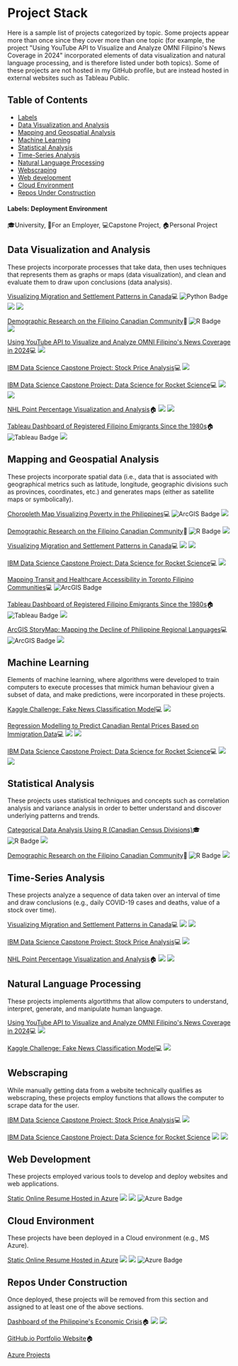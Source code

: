 # Project Stack
<p>Here is a sample list of projects categorized by topic. Some projects appear more than once since they cover more than one topic (for example, the project "Using YouTube API to Visualize and Analyze OMNI Filipino's News Coverage in 2024" incorporated elements of data visualization and natural language processing, and is therefore listed under both topics). Some of these projects are not hosted in my GitHub profile, but are instead hosted in external websites such as Tableau Public.</p>

## Table of Contents
* [Labels](#labels-deployment-environment)
* [Data Visualization and Analysis](#data-visualization-and-analysis)
* [Mapping and Geospatial Analysis](#mapping-and-geospatial-analysis)
* [Machine Learning](#machine-learning)
* [Statistical Analysis](#statistical-analysis)
* [Time-Series Analysis](#time-series-analysis)
* [Natural Language Processing](#natural-language-processing)
* [Webscraping](#webscraping)
* [Web development](#web-development)
* [Cloud Environment](#cloud-environment)
* [Repos Under Construction](#repos-under-construction)

#### Labels: Deployment Environment
🎓University, 💼For an Employer, 💻Capstone Project, 🏠Personal Project


## Data Visualization and Analysis
These projects incorporate processes that take data, then uses techniques that represents them as graphs or maps (data visualization), and clean and evaluate them to draw upon conclusions (data analysis).

<a href="https://github.com/Francis-Calingo/Visualizing-Migration-in-Canada"> Visualizing Migration and Settlement Patterns in Canada</a>💻
<img src="https://img.shields.io/badge/Python-3776AB?logo=python&logoColor=fff&style=plastic" alt="Python Badge"/>
<img src="https://img.shields.io/badge/jupyter-%23FA0F00.svg?logo=jupyter&logoColor=white"/>
<img src="https://img.shields.io/badge/Microsoft_Excel-217346?logo=microsoft-excel&logoColor=white"/>

<a href="https://github.com/Francis-Calingo/ELECTIONS-CANADA-RESEARCH-PROJECT-Filipino-Canadian-Demographic-Report"> Demographic Research on the Filipino Canadian Community</a>💼
<img src="https://img.shields.io/badge/R-276DC3?logo=r&logoColor=fff&style=plastic" alt="R Badge"/>  
<img src="https://img.shields.io/badge/Microsoft_Excel-217346?logo=microsoft-excel&logoColor=white"/>

<a href="https://github.com/Francis-Calingo/YouTube-API-Analysis-OMNI-Filipino-News"> Using YouTube API to Visualize and Analyze OMNI Filipino's News Coverage in 2024</a>💻
<img src="https://img.shields.io/badge/jupyter-%23FA0F00.svg?logo=jupyter&logoColor=white"/>

<a href="https://github.com/Francis-Calingo/IBM-Capstone-1"> IBM Data Science Capstone Project: Stock Price Analysis</a>💻
<img src="https://img.shields.io/badge/jupyter-%23FA0F00.svg?logo=jupyter&logoColor=white"/>

<a href="https://github.com/Francis-Calingo/IBM-Capstone-2"> IBM Data Science Capstone Project: Data Science for Rocket Science</a>💻
<img src="https://img.shields.io/badge/jupyter-%23FA0F00.svg?logo=jupyter&logoColor=white"/>
<img src="https://img.shields.io/badge/SQLite-%2307405e.svg?logo=sqlite&logoColor=white"/>

<a href="https://github.com/Francis-Calingo/NHL-POINT-PERCENTAGE-ANALYSIS"> NHL Point Percentage Visualization and Analysis</a>🏠
<img src="https://img.shields.io/badge/jupyter-%23FA0F00.svg?logo=jupyter&logoColor=white"/>
<img src="https://img.shields.io/badge/Microsoft_Excel-217346?logo=microsoft-excel&logoColor=white"/>

<a href="https://public.tableau.com/app/profile/francis.emmanuel.calingo/viz/DataonRegisteredFilipinoEmigrantsSincethe1980s/Dashboard1"> Tableau Dashboard of Registered Filipino Emigrants Since the 1980s</a>🏠
<img src="https://img.shields.io/badge/tableau-navy?logo=tableau&logoColor=white" alt="Tableau Badge"/>
<img src="https://img.shields.io/badge/Microsoft_Excel-217346?logo=microsoft-excel&logoColor=white"/>


## Mapping and Geospatial Analysis
These projects incorporate spatial data (i.e., data that is associated with geographical metrics such as latitude, longitude, geographic divisions such as provinces, coordinates, etc.) and generates maps (either as satellite maps or symbolically).

<a href="https://github.com/Francis-Calingo/Philippines-Poverty-Choropleth-Map"> Choropleth Map Visualizing Poverty in the Philippines</a>💻
<img src="https://img.shields.io/badge/ArcGIS-2C7AC3?logo=arcgis&logoColor=fff&style=plastic" alt="ArcGIS Badge"/>
<img src="https://img.shields.io/badge/Microsoft_Excel-217346?logo=microsoft-excel&logoColor=white"/>

<a href="https://github.com/Francis-Calingo/ELECTIONS-CANADA-RESEARCH-PROJECT-Filipino-Canadian-Demographic-Report"> Demographic Research on the Filipino Canadian Community</a>💼
<img src="https://img.shields.io/badge/R-276DC3?logo=r&logoColor=fff&style=plastic" alt="R Badge"/> 
<img src="https://img.shields.io/badge/Microsoft_Excel-217346?logo=microsoft-excel&logoColor=white"/>

<a href="https://github.com/Francis-Calingo/Visualizing-Migration-in-Canada"> Visualizing Migration and Settlement Patterns in Canada</a>💻
<img src="https://img.shields.io/badge/jupyter-%23FA0F00.svg?logo=jupyter&logoColor=white"/>
<img src="https://img.shields.io/badge/Microsoft_Excel-217346?logo=microsoft-excel&logoColor=white"/>

<a href="https://github.com/Francis-Calingo/IBM-Capstone-2"> IBM Data Science Capstone Project: Data Science for Rocket Science</a>💻
<img src="https://img.shields.io/badge/jupyter-%23FA0F00.svg?logo=jupyter&logoColor=white"/>

<a href="https://github.com/Francis-Calingo/Transit-and-Healthcare-Accessibility-in-the-Toronto-Filipino-Communities"> Mapping Transit and Healthcare Accessibility in Toronto Filipino Communities</a>💻
<img src="https://img.shields.io/badge/ArcGIS-2C7AC3?logo=arcgis&logoColor=fff&style=plastic" alt="ArcGIS Badge"/>

<a href="https://public.tableau.com/app/profile/francis.emmanuel.calingo/viz/DataonRegisteredFilipinoEmigrantsSincethe1980s/Dashboard1"> Tableau Dashboard of Registered Filipino Emigrants Since the 1980s</a>🏠
<img src="https://img.shields.io/badge/tableau-navy?logo=tableau&logoColor=white" alt="Tableau Badge"/>
<img src="https://img.shields.io/badge/Microsoft_Excel-217346?logo=microsoft-excel&logoColor=white"/>

<a href="https://storymaps.arcgis.com/stories/44ef21a201d04242942a9573d5d62919 "> ArcGIS StoryMap: Mapping the Decline of Philippine Regional Languages</a>💻
<img src="https://img.shields.io/badge/ArcGIS-2C7AC3?logo=arcgis&logoColor=fff&style=plastic" alt="ArcGIS Badge"/>
<img src="https://img.shields.io/badge/Microsoft_Excel-217346?logo=microsoft-excel&logoColor=white"/>

## Machine Learning
Elements of machine learning, where algorithms were developed to train computers to execute processes that mimick human behaviour given a subset of data, and make predictions, were incorporated in these projects.

<a href="https://github.com/Francis-Calingo/Fake-News-Classification-Model-Kaggle"> Kaggle Challenge: Fake News Classification Model</a>💻
<img src="https://img.shields.io/badge/jupyter-%23FA0F00.svg?logo=jupyter&logoColor=white"/>

<a href="https://github.com/Francis-Calingo/Canadian-Rental-Prices-and-Immigration-ML-Predictive-Model"> Regression Modelling to Predict Canadian Rental Prices Based on Immigration Data</a>💻
<img src="https://img.shields.io/badge/Microsoft_Excel-217346?logo=microsoft-excel&logoColor=white"/>
<img src="https://img.shields.io/badge/jupyter-%23FA0F00.svg?logo=jupyter&logoColor=white"/>

<a href="https://github.com/Francis-Calingo/IBM-Capstone-2"> IBM Data Science Capstone Project: Data Science for Rocket Science</a>💻
<img src="https://img.shields.io/badge/jupyter-%23FA0F00.svg?logo=jupyter&logoColor=white"/>
<img src="https://img.shields.io/badge/SQLite-%2307405e.svg?logo=sqlite&logoColor=white"/>

## Statistical Analysis
These projects uses statistical techniques and concepts such as correlation analysis and variance analysis in order to better understand and discover underlying patterns and trends.

<a href="https://github.com/Francis-Calingo/CATEGORICAL-SOCIOECONOMIC-DATA-ANALYSIS-OF-CANADIAN-REGIONS"> Categorical Data Analysis Using R (Canadian Census Divisions)</a>🎓
<img src="https://img.shields.io/badge/R-276DC3?logo=r&logoColor=fff&style=plastic" alt="R Badge"/> 
<img src="https://img.shields.io/badge/Microsoft_Excel-217346?logo=microsoft-excel&logoColor=white"/>

<a href="https://github.com/Francis-Calingo/ELECTIONS-CANADA-RESEARCH-PROJECT-Filipino-Canadian-Demographic-Report"> Demographic Research on the Filipino Canadian Community</a>💼
<img src="https://img.shields.io/badge/R-276DC3?logo=r&logoColor=fff&style=plastic" alt="R Badge"/> 
<img src="https://img.shields.io/badge/Microsoft_Excel-217346?logo=microsoft-excel&logoColor=white"/>

## Time-Series Analysis
These projects analyze a sequence of data taken over an interval of time and draw conclusions (e.g., daily COVID-19 cases and deaths, value of a stock over time).

<a href="https://github.com/Francis-Calingo/Visualizing-Migration-in-Canada"> Visualizing Migration and Settlement Patterns in Canada</a>💻
<img src="https://img.shields.io/badge/jupyter-%23FA0F00.svg?logo=jupyter&logoColor=white"/>
<img src="https://img.shields.io/badge/Microsoft_Excel-217346?logo=microsoft-excel&logoColor=white"/>

<a href="https://github.com/Francis-Calingo/IBM-Capstone-1"> IBM Data Science Capstone Project: Stock Price Analysis</a>💻
<img src="https://img.shields.io/badge/jupyter-%23FA0F00.svg?logo=jupyter&logoColor=white"/>

<a href="https://github.com/Francis-Calingo/NHL-POINT-PERCENTAGE-ANALYSIS"> NHL Point Percentage Visualization and Analysis</a>🏠
<img src="https://img.shields.io/badge/jupyter-%23FA0F00.svg?logo=jupyter&logoColor=white"/>
<img src="https://img.shields.io/badge/Microsoft_Excel-217346?logo=microsoft-excel&logoColor=white"/>

## Natural Language Processing
These projects implements algortithms that allow computers to understand, interpret, generate, and manipulate human language.

<a href="https://github.com/Francis-Calingo/YouTube-API-Analysis-OMNI-Filipino-News"> Using YouTube API to Visualize and Analyze OMNI Filipino's News Coverage in 2024</a>💻
<img src="https://img.shields.io/badge/jupyter-%23FA0F00.svg?logo=jupyter&logoColor=white"/>

<a href="https://github.com/Francis-Calingo/Fake-News-Classification-Model-Kaggle"> Kaggle Challenge: Fake News Classification Model</a>💻
<img src="https://img.shields.io/badge/jupyter-%23FA0F00.svg?logo=jupyter&logoColor=white"/>

## Webscraping
While manually getting data from a website technically qualifies as webscraping, these projects employ functions that allows the computer to scrape data for the user.

<a href="https://github.com/Francis-Calingo/IBM-Capstone-1"> IBM Data Science Capstone Project: Stock Price Analysis</a>💻
<img src="https://img.shields.io/badge/jupyter-%23FA0F00.svg?logo=jupyter&logoColor=white"/>

<a href="https://github.com/Francis-Calingo/IBM-Capstone-2"> IBM Data Science Capstone Project: Data Science for Rocket Science</a>
<img src="https://img.shields.io/badge/jupyter-%23FA0F00.svg?logo=jupyter&logoColor=white"/>
<img src="https://img.shields.io/badge/SQLite-%2307405e.svg?logo=sqlite&logoColor=white"/>

## Web Development
These projects employed various tools to develop and deploy websites and web applications.

<a href="https://fecaling1997.z9.web.core.windows.net/"> Static Online Resume Hosted in Azure</a>
<img src="https://img.shields.io/badge/HTML-%23E34F26.svg?logo=html5&logoColor=white"/>
<img src="https://img.shields.io/badge/CSS-1572B6?logo=css3&logoColor=fff"/>
<img src="https://custom-icon-badges.demolab.com/badge/Microsoft%20Azure-0089D6?logo=msazure&logoColor=white" alt="Azure Badge"/>

## Cloud Environment
These projects have been deployed in a Cloud environment (e.g., MS Azure).

<a href="https://fecaling1997.z9.web.core.windows.net/"> Static Online Resume Hosted in Azure</a>
<img src="https://img.shields.io/badge/HTML-%23E34F26.svg?logo=html5&logoColor=white"/>
<img src="https://img.shields.io/badge/CSS-1572B6?logo=css3&logoColor=fff"/>
<img src="https://custom-icon-badges.demolab.com/badge/Microsoft%20Azure-0089D6?logo=msazure&logoColor=white" alt="Azure Badge"/>

## Repos Under Construction
Once deployed, these projects will be removed from this section and assigned to at least one of the above sections.

<a href="https://github.com/Francis-Calingo/Socioeconomic-Analysis-of-The-Philippines"> Dashboard of the Philippine's Economic Crisis</a>🏠
<img src="https://img.shields.io/badge/jupyter-%23FA0F00.svg?logo=jupyter&logoColor=white"/>
<img src="https://img.shields.io/badge/SQLite-%2307405e.svg?logo=sqlite&logoColor=white"/>

<a href="https://github.com/Francis-Calingo/Francis-Calingo.github.io"> GitHub.io Portfolio Website</a>🏠

<a href="https://github.com/Francis-Calingo/MS-Azure-Projects"> Azure Projects</a>
